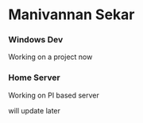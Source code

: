 # Manivannan Sekar


### Windows Dev
Working on a project now

### Home Server
Working on PI based server

will update later
